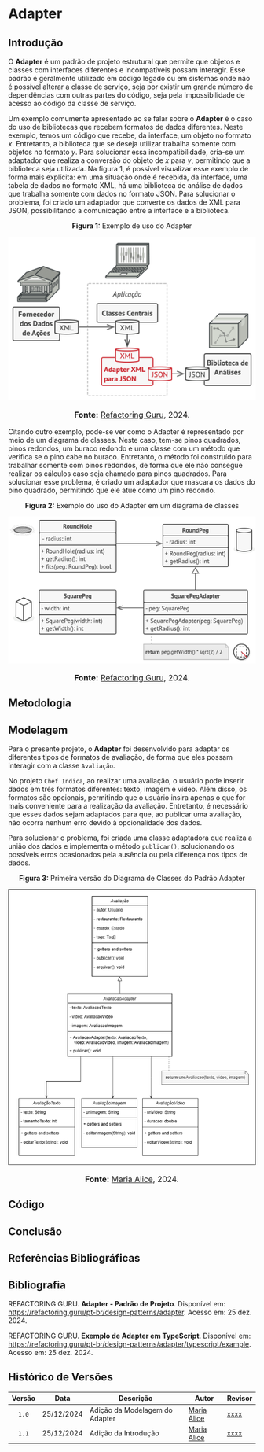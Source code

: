 # Adapter

## Introdução

O **Adapter** é um padrão de projeto estrutural que permite que objetos e classes com interfaces diferentes e incompatíveis possam interagir. Esse padrão é geralmente utilizado em código legado ou em sistemas onde não é possível alterar a classe de serviço, seja por existir um grande número de dependências com outras partes do código, seja pela impossibilidade de acesso ao código da classe de serviço.

Um exemplo comumente apresentado ao se falar sobre o **Adapter** é o caso do uso de bibliotecas que recebem formatos de dados diferentes. Neste exemplo, temos um código que recebe, da interface, um objeto no formato *x*. Entretanto, a biblioteca que se deseja utilizar trabalha somente com objetos no formato *y*. Para solucionar essa incompatibilidade, cria-se um adaptador que realiza a conversão do objeto de *x* para *y*, permitindo que a biblioteca seja utilizada. Na figura 1, é possível visualizar esse exemplo de forma mais explícita: em uma situação onde é recebida, da interface, uma tabela de dados no formato XML, há uma biblioteca de análise de dados que trabalha somente com dados no formato JSON. Para solucionar o problema, foi criado um adaptador que converte os dados de XML para JSON, possibilitando a comunicação entre a interface e a biblioteca.

<center>
<p style="text-align: center"><b>Figura 1:</b> Exemplo de uso do Adapter </p>
<div align="center">
    <img src="https://raw.githubusercontent.com/UnBArqDsw2024-2/2024.2_G10_Recomendacao_Entrega_03/refs/heads/main/docs/imagens/exemplo_adapter.png?raw=true" alt="Exemplo de uso do Adapter" >
</div>
<font size="3"><p style="text-align: center"><b>Fonte:</b> <a href="https://refactoring.guru/pt-br/design-patterns/adapter">Refactoring Guru</a>, 2024.</p></font>
</center>

Citando outro exemplo, pode-se ver como o Adapter é representado por meio de um diagrama de classes. Neste caso, tem-se pinos quadrados, pinos redondos, um buraco redondo e uma classe com um método que verifica se o pino cabe no buraco. Entretanto, o método foi construído para trabalhar somente com pinos redondos, de forma que ele não consegue realizar os cálculos caso seja chamado para pinos quadrados. Para solucionar esse problema, é criado um adaptador que mascara os dados do pino quadrado, permitindo que ele atue como um pino redondo.

<center>
<p style="text-align: center"><b>Figura 2:</b> Exemplo do uso do Adapter em um diagrama de classes </p>
<div align="center">
    <img src="https://raw.githubusercontent.com/UnBArqDsw2024-2/2024.2_G10_Recomendacao_Entrega_03/refs/heads/main/docs/imagens/exemplo2_adapter.png?raw=true" alt="Exemplo de Diagrama de Classes do padrão Adapter" >
</div>
<font size="3"><p style="text-align: center"><b>Fonte:</b> <a href="https://refactoring.guru/pt-br/design-patterns/adapter">Refactoring Guru</a>, 2024.</p></font>
</center>

## Metodologia

## Modelagem

Para o presente projeto, o **Adapter** foi desenvolvido para adaptar os diferentes tipos de formatos de avaliação, de forma que eles possam interagir com a classe `Avaliação`.

No projeto `Chef Indica`, ao realizar uma avaliação, o usuário pode inserir dados em três formatos diferentes: texto, imagem e vídeo. Além disso, os formatos são opcionais, permitindo que o usuário insira apenas o que for mais conveniente para a realização da avaliação. Entretanto, é necessário que esses dados sejam adaptados para que, ao publicar uma avaliação, não ocorra nenhum erro devido à opcionalidade dos dados.

Para solucionar o problema, foi criada uma classe adaptadora que realiza a união dos dados e implementa o método `publicar()`, solucionando os possíveis erros ocasionados pela ausência ou pela diferença nos tipos de dados.


<center>
<p style="text-align: center"><b>Figura 3:</b> Primeira versão do Diagrama de Classes do Padrão Adapter</p>
<div align="center">
    <img src="https://raw.githubusercontent.com/UnBArqDsw2024-2/2024.2_G10_Recomendacao_Entrega_03/refs/heads/main/docs/imagens/diagrama_adapter.png?raw=true" alt="Diagrama de Classes do Padrão Adapter no Chef Indica" >
</div>
<font size="3"><p style="text-align: center"><b>Fonte:</b> <a href="https://github.com/maliz30">Maria Alice</a>, 2024.</p></font>
</center>

## Código

## Conclusão

## Referências Bibliográficas

## Bibliografia


REFACTORING GURU. **Adapter - Padrão de Projeto**. Disponível em: <https://refactoring.guru/pt-br/design-patterns/adapter>. Acesso em: 25 dez. 2024.

REFACTORING GURU. **Exemplo de Adapter em TypeScript**. Disponível em: <https://refactoring.guru/pt-br/design-patterns/adapter/typescript/example>. Acesso em: 25 dez. 2024.


## Histórico de Versões

| Versão | Data | Descrição | Autor | Revisor |
| :----: | ---- | --------- | ----- | ------- |
| `1.0`  |25/12/2024| Adição da Modelagem do Adapter | [Maria Alice](https://github.com/maliz30) |[xxxx](xxxx)  |
| `1.1`  |25/12/2024| Adição da Introdução | [Maria Alice](https://github.com/maliz30) |[xxxx](xxxx)  |